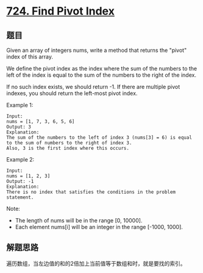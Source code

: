 # [724. Find Pivot Index](https://leetcode.com/problems/find-pivot-index/)

## 题目
Given an array of integers nums, write a method that returns the "pivot" index of this array.

We define the pivot index as the index where the sum of the numbers to the left of the index is equal to the sum of the numbers to the right of the index.

If no such index exists, we should return -1. If there are multiple pivot indexes, you should return the left-most pivot index.

Example 1:
```text
Input: 
nums = [1, 7, 3, 6, 5, 6]
Output: 3
Explanation: 
The sum of the numbers to the left of index 3 (nums[3] = 6) is equal to the sum of numbers to the right of index 3.
Also, 3 is the first index where this occurs.
```

Example 2:
```text
Input: 
nums = [1, 2, 3]
Output: -1
Explanation: 
There is no index that satisfies the conditions in the problem statement.
```

Note:

- The length of nums will be in the range [0, 10000].
- Each element nums[i] will be an integer in the range [-1000, 1000].


## 解题思路
遍历数组，当左边值的和的2倍加上当前值等于数组和时，就是要找的索引。
